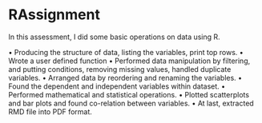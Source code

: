 # RAssignment

In this assessment, I did some basic operations on data using R.

•	Producing the structure of data, listing the variables, print top rows.
•	Wrote a user defined function
•	Performed data manipulation by filtering, and putting conditions, removing missing values, handled duplicate variables.
•	Arranged data by reordering and renaming the variables.
•	Found the dependent and independent variables within dataset.
•	Performed mathematical and statistical operations.
•	Plotted scatterplots and bar plots and found co-relation between variables.
•	At last, extracted RMD file into PDF format.

